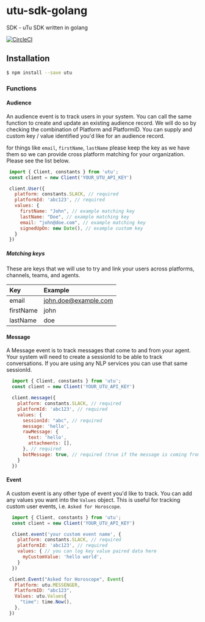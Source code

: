 # utu-sdk-golang

SDK - uTu SDK written in golang

[![CircleCI](https://circleci.com/gh/utu-ai/messaging-alexa.svg?style=svg&circle-token=eb08c81d935d1f555729152f1c3db535d1e8a22c)](https://circleci.com/gh/utu-ai/messaging-alexa)

## Installation

```sh
$ npm install --save utu
```

### Functions

#### Audience

An audience event is to track users in your system. You can call the same function to create and update an existing audience record. We will do so by checking the combination of Platform and PlatformID. You can supply and custom key / value identified you'd like for an audience record.

for things like `email`, `firstName`, `lastName` please keep the key as we have them so we can provide cross platform matching for your organization. Please see the list below.

```javascript
 import { Client, constants } from 'utu';
 const client = new Client('YOUR_UTU_API_KEY')

 client.User({
   platform: constants.SLACK, // required
   platformId: 'abc123', // required
   values: {
     firstName: "John", // example matching key
     lastName: "Doe", // example matching key
     email: "john@doe.com", // example matching key
     signedUpOn: new Date(), // example custom key
   }
 })
```

##### Matching keys

These are keys that we will use to try and link your users across platforms, channels, teams, and agents.

Key       | Example
:-------- | :-------------------
email     | john.doe@example.com
firstName | john
lastName  | doe

#### Message

A Message event is to track messages that come to and from your agent. Your system will need to create a sessionId to be able to track conversations. If you are using any NLP services you can use that same sessionId.

```javascript
  import { Client, constants } from 'utu';
  const client = new Client('YOUR_UTU_API_KEY')

  client.message({
    platform: constants.SLACK, // required
    platformId: 'abc123', // required
    values: {
      sessionId: "abc", // required
      message: 'hello',
      rawMessage: {
        text: 'hello',
        attachments: [],
      }, // required
      botMessage: true, // required (true if the message is coming from your bot)
    }
  })
```

#### Event

A custom event is any other type of event you'd like to track. You can add any values you want into the `Values` object. This is useful for tracking custom user events, i.e. `Asked for Horoscope`.

```javascript
  import { Client, constants } from 'utu';
  const client = new Client('YOUR_UTU_API_KEY')

  client.event('your custom event name', {
    platform: constants.SLACK, // required
    platformId: 'abc123', // required
    values: { // you can log key value paired data here
      myCustomValue: 'hello world',
    }
  })

 client.Event("Asked for Horoscope", Event{
   Platform: utu.MESSENGER,
   PlatformID: "abc123",
   Values: utu.Values{
     "time": time.Now(),
   },
 })
```
